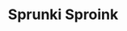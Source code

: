 ---
slug: sprunki-sproink
title: Sprunki Sproink
description: "Sprunki Sproink is an exciting online game. Play for free directly in your browser!"
icon: /images/popular_mods/Sprunki Sproink.png
url: https://wowtbc.net/sprunkin/sproink/index.html
previewImage: /images/popular_mods/Sprunki Sproink.png
type: popular mods

# SEO配置
seo:
  title: "Sprunki Sproink - Play Free Online Game | Fun Browser Games"
  description: "Sprunki Sproink - Play this fun online game for free in your browser. No download required!"
  ogImage: "/images/popular_mods/Sprunki Sproink.png"
  keywords: "sprunki-sproink, online game, browser game, free game, popular mods game, play online"

videoUrls:
  - https://www.youtube.com/embed/example1
  - https://www.youtube.com/embed/example2

whyPlay:
  title: "Why Play Sprunki Sproink?"
  items:
    - "Immersive Gameplay: Sprunki Sproink offers an engaging and immersive gaming experience that will keep you entertained for hours"
    - "Challenging Levels: Test your skills with increasingly difficult challenges and obstacles"
    - "Beautiful Graphics: Enjoy stunning visuals and smooth animations that bring the game world to life"
    - "Regular Updates: New content and features are added regularly to keep the game fresh and exciting"
    - "Free to Play: Experience all the fun without spending a penny"
    - "Community Features: Connect with other players, share strategies, and compete for high scores"
    - "Cross-Platform: Play on any device with a web browser, no downloads required"

features:
  title: "Key Features of Sprunki Sproink"
  image: "/images/popular_mods/Sprunki Sproink.png"
  items:
    - "Intuitive Controls: Easy to learn controls make Sprunki Sproink accessible for players of all skill levels"
    - "Multiple Game Modes: Enjoy various gameplay options that provide different challenges and experiences"
    - "Character Customization: Personalize your gaming experience with unique characters and items"
    - "Achievement System: Complete special tasks to earn rewards and recognition"
    - "Leaderboards: Compete with players worldwide and see who can achieve the highest scores"

characteristics:
  title: "Game Characteristics"
  image: "/images/popular_mods/Sprunki Sproink.png"
  items:
    - "Genre: Popular mods game with elements of strategy and skill"
    - "Difficulty: Suitable for both casual gamers and those seeking a challenge"
    - "Play Time: Quick sessions or extended gameplay, depending on your preference"
    - "Art Style: Vibrant and engaging visuals that enhance the gaming experience"
    - "Sound Design: Immersive audio that complements the gameplay perfectly"

info: "Sprunki Sproink is an exciting online game that offers players a unique and engaging gaming experience. With its intuitive controls, stunning visuals, and challenging gameplay, Sprunki Sproink provides hours of entertainment for players of all ages and skill levels. Whether you're looking for a quick gaming session during a break or an extended play session, Sprunki Sproink delivers an immersive experience that will keep you coming back for more. The game features multiple levels of increasing difficulty, ensuring that players are constantly challenged as they progress. With regular updates adding new content and features, Sprunki Sproink remains fresh and exciting, providing endless entertainment options for its growing community of players."

howToPlayIntro: "Welcome to Sprunki Sproink! This guide will walk you through the basics and help you master the game. Whether you're a beginner or looking to improve your skills, these tips and instructions will enhance your gaming experience."

howToPlaySteps:
  - title: "Getting Started"
    description: "Begin your Sprunki Sproink adventure by familiarizing yourself with the controls. Use your keyboard or mouse to navigate through the game interface. The tutorial will guide you through the basic mechanics and help you understand the objectives."
  - title: "Understanding the Objectives"
    description: "In Sprunki Sproink, your main goal is to progress through levels by completing specific objectives. Each level presents unique challenges that require different strategies and approaches."
  - title: "Mastering the Controls"
    description: "Practice using the controls to improve your precision and reaction time. Sprunki Sproink requires quick reflexes and strategic thinking to overcome obstacles and defeat opponents."
  - title: "Utilizing Power-ups"
    description: "Collect power-ups throughout the game to enhance your abilities and overcome difficult challenges. Each power-up offers unique advantages that can be crucial for success."
  - title: "Developing Strategies"
    description: "As you progress in Sprunki Sproink, develop effective strategies for different scenarios. Analyze patterns, anticipate challenges, and adapt your approach to maximize your performance."

faq:
  title: "Frequently Asked Questions about Sprunki Sproink"
  items:
    - question: "Is Sprunki Sproink free to play?"
      answer: "Yes, Sprunki Sproink is completely free to play directly in your web browser. No downloads or purchases are required to enjoy the full game experience."
    - question: "Can I play Sprunki Sproink on mobile devices?"
      answer: "Yes, Sprunki Sproink is optimized for both desktop and mobile play. You can enjoy the game on any device with a web browser and internet connection."
    - question: "Are there any in-game purchases?"
      answer: "While Sprunki Sproink is free to play, there may be optional in-game purchases available for cosmetic items or additional features that don't affect core gameplay."
    - question: "How often is Sprunki Sproink updated?"
      answer: "The developers regularly update Sprunki Sproink with new content, features, and improvements based on player feedback and game performance."
    - question: "Can I play Sprunki Sproink offline?"
      answer: "Currently, Sprunki Sproink requires an internet connection to play as it's a browser-based online game."
    - question: "Is Sprunki Sproink suitable for children?"
      answer: "Yes, Sprunki Sproink is designed to be family-friendly and suitable for players of all ages."
    - question: "How do I report bugs or issues?"
      answer: "If you encounter any problems while playing Sprunki Sproink, you can report them through the game's support page or contact the developers directly through their website."
    - question: "Still Have Questions?"
      answer: "If you have additional questions about Sprunki Sproink that aren't covered in this FAQ, please visit our support center or contact our customer service team for assistance."
---